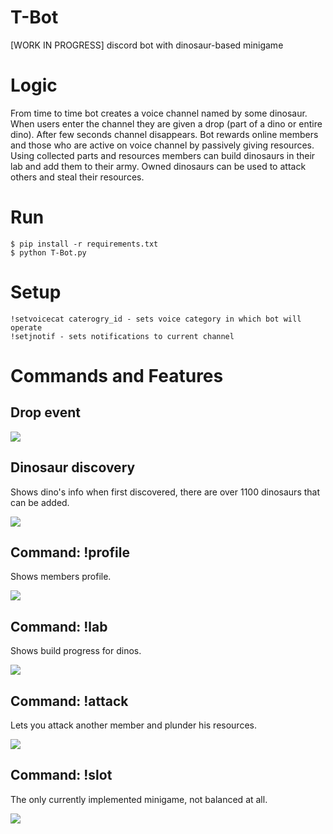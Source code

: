 # T-Bot
[WORK IN PROGRESS] discord bot with dinosaur-based minigame

# Logic
From time to time bot creates a voice channel named by some dinosaur. When users enter the channel they are given a drop (part of a dino or entire dino). After few seconds channel disappears.
Bot rewards online members and those who are active on voice channel by passively giving resources.
Using collected parts and resources members can build dinosaurs in their lab and add them to their army.
Owned dinosaurs can be used to attack others and steal their resources.

# Run
```
$ pip install -r requirements.txt
$ python T-Bot.py
```

# Setup
```
!setvoicecat caterogry_id - sets voice category in which bot will operate
!setjnotif - sets notifications to current channel
```

# Commands and Features
## Drop event
![](screenshots/drop.gif)
## Dinosaur discovery
Shows dino's info when first discovered, there are over 1100 dinosaurs that can be added.

![](screenshots/discovery.png)
## Command: !profile
Shows members profile.

![](screenshots/profile.png)
## Command: !lab
Shows build progress for dinos.

![](screenshots/lab.png)
## Command: !attack
Lets you attack another member and plunder his resources.

![](screenshots/attack.png)
## Command: !slot
The only currently implemented minigame, not balanced at all.

![](screenshots/slot.png)

